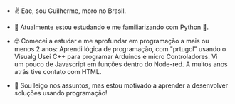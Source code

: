 - ✌ Eae, sou Guilherme, moro no Brasil.

- 🧐 Atualmente estou estudando e me familiarizando com Python 🐍.

- 🤓 Comecei a estudar e me aprofundar em programação a mais ou menos 2 anos:
Aprendi lógica de programação, com "prtugol" usando o Visualg
Usei C++ para programar Arduinos e micro Controladores.
Vi um pouco de Javascript em funções dentro do Node-red.
A muitos anos atrás tive contato com HTML.
      
- 🧠 Sou leigo nos assuntos, mas estou motivado a aprender a desenvolver soluções usando programação!
